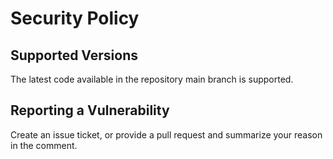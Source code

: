 # Security Policy

## Supported Versions

The latest code available in the repository main branch is supported.

## Reporting a Vulnerability

Create an issue ticket, or provide a pull request and summarize your reason in the comment.
